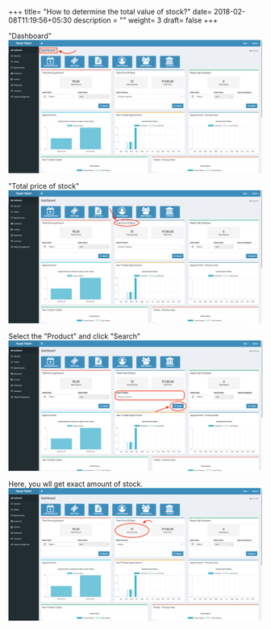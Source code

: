 +++
title= "How to determine the total value of stock?"
date= 2018-02-08T11:19:56+05:30
description = ""
weight= 3
draft= false
+++

"Dashboard"
![How to determine the total price of all the products in stock?](/images/dashboard/how_can_i_determine_total_valuation_of_all_stock/dashboard_2_edit-min.png)

"Total price of stock"
![How to determine the total price of all the products in stock?](/images/dashboard/how_can_i_determine_total_valuation_of_all_stock/total_price_edited-min.png)

Select the "Product" and click "Search"
![How to determine the total price of all the products in stock?](/images/dashboard/how_can_i_determine_total_valuation_of_all_stock/click_search-min.png)

Here, you wll get exact amount of stock.
![How to determine the total price of all the products in stock?](/images/dashboard/how_can_i_determine_total_valuation_of_all_stock/total_quantity-min.png)
